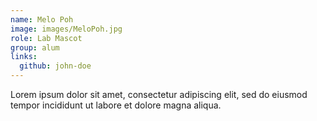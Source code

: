 ```yaml
---
name: Melo Poh
image: images/MeloPoh.jpg
role: Lab Mascot
group: alum
links:
  github: john-doe
---
```


Lorem ipsum dolor sit amet, consectetur adipiscing elit, sed do eiusmod tempor incididunt ut labore et dolore magna aliqua.
